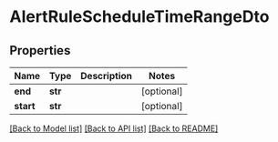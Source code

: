 # AlertRuleScheduleTimeRangeDto

## Properties

| Name      | Type    | Description | Notes      |
| --------- | ------- | ----------- | ---------- |
| **end**   | **str** |             | [optional] |
| **start** | **str** |             | [optional] |

[[Back to Model list]](../README.md#documentation-for-models) [[Back to API list]](../README.md#documentation-for-api-endpoints) [[Back to README]](../README.md)

